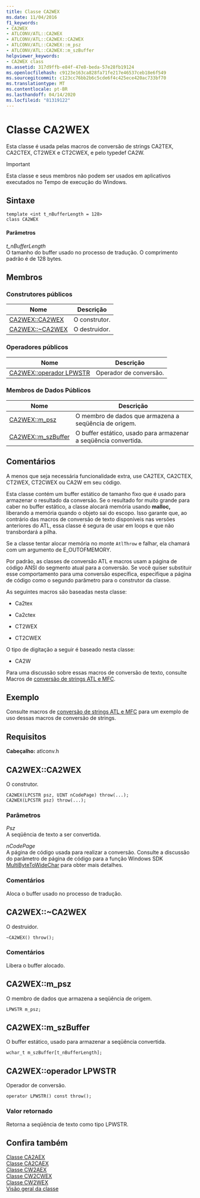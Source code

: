 ```yaml
---
title: Classe CA2WEX
ms.date: 11/04/2016
f1_keywords:
- CA2WEX
- ATLCONV/ATL::CA2WEX
- ATLCONV/ATL::CA2WEX::CA2WEX
- ATLCONV/ATL::CA2WEX::m_psz
- ATLCONV/ATL::CA2WEX::m_szBuffer
helpviewer_keywords:
- CA2WEX class
ms.assetid: 317d9ffb-e84f-47e8-beda-57e28fb19124
ms.openlocfilehash: c9123e163ca828fa71fe217e46537ceb18e6f549
ms.sourcegitcommit: c123cc76bb2b6c5cde6f4c425ece420ac733bf70
ms.translationtype: MT
ms.contentlocale: pt-BR
ms.lasthandoff: 04/14/2020
ms.locfileid: "81319122"
---
```

# <a name="ca2wex-class"></a>Classe CA2WEX

Esta classe é usada pelas macros de conversão de strings CA2TEX, CA2CTEX, CT2WEX e CT2CWEX, e pelo typedef CA2W.

> [!IMPORTANT]
> Esta classe e seus membros não podem ser usados em aplicativos executados no Tempo de execução do Windows.

## <a name="syntax"></a>Sintaxe

```
template <int t_nBufferLength = 128>
class CA2WEX
```

#### <a name="parameters"></a>Parâmetros

*t_nBufferLength*<br/>
O tamanho do buffer usado no processo de tradução. O comprimento padrão é de 128 bytes.

## <a name="members"></a>Membros

### <a name="public-constructors"></a>Construtores públicos

|Nome|Descrição|
|----------|-----------------|
|[CA2WEX::CA2WEX](#ca2wex)|O construtor.|
|[CA2WEX::~CA2WEX](#dtor)|O destruidor.|

### <a name="public-operators"></a>Operadores públicos

|Nome|Descrição|
|----------|-----------------|
|[CA2WEX::operador LPWSTR](#operator_lpwstr)|Operador de conversão.|

### <a name="public-data-members"></a>Membros de Dados Públicos

|Nome|Descrição|
|----------|-----------------|
|[CA2WEX::m_psz](#m_psz)|O membro de dados que armazena a seqüência de origem.|
|[CA2WEX::m_szBuffer](#m_szbuffer)|O buffer estático, usado para armazenar a seqüência convertida.|

## <a name="remarks"></a>Comentários

A menos que seja necessária funcionalidade extra, use CA2TEX, CA2CTEX, CT2WEX, CT2CWEX ou CA2W em seu código.

Esta classe contém um buffer estático de tamanho fixo que é usado para armazenar o resultado da conversão. Se o resultado for muito grande para caber no buffer estático, a classe alocará memória usando **malloc,** liberando a memória quando o objeto sai do escopo. Isso garante que, ao contrário das macros de conversão de texto disponíveis nas versões anteriores do ATL, essa classe é segura de usar em loops e que não transbordará a pilha.

Se a classe tentar alocar memória no monte `AtlThrow` e falhar, ela chamará com um argumento de E_OUTOFMEMORY.

Por padrão, as classes de conversão ATL e macros usam a página de código ANSI do segmento atual para a conversão. Se você quiser substituir esse comportamento para uma conversão específica, especifique a página de código como o segundo parâmetro para o construtor da classe.

As seguintes macros são baseadas nesta classe:

- Ca2tex

- Ca2ctex

- CT2WEX

- CT2CWEX

O tipo de digitação a seguir é baseado nesta classe:

- CA2W

Para uma discussão sobre essas macros de conversão de texto, consulte Macros de [conversão de strings ATL e MFC](string-conversion-macros.md).

## <a name="example"></a>Exemplo

Consulte macros de [conversão de strings ATL e MFC](string-conversion-macros.md) para um exemplo de uso dessas macros de conversão de strings.

## <a name="requirements"></a>Requisitos

**Cabeçalho:** atlconv.h

## <a name="ca2wexca2wex"></a><a name="ca2wex"></a>CA2WEX::CA2WEX

O construtor.

```
CA2WEX(LPCSTR psz, UINT nCodePage) throw(...);
CA2WEX(LPCSTR psz) throw(...);
```

### <a name="parameters"></a>Parâmetros

*Psz*<br/>
A seqüência de texto a ser convertida.

*nCodePage*<br/>
A página de código usada para realizar a conversão. Consulte a discussão do parâmetro de página de código para a função Windows SDK [MultiByteToWideChar](/windows/win32/api/stringapiset/nf-stringapiset-multibytetowidechar) para obter mais detalhes.

### <a name="remarks"></a>Comentários

Aloca o buffer usado no processo de tradução.

## <a name="ca2wexca2wex"></a><a name="dtor"></a>CA2WEX::~CA2WEX

O destruidor.

```
~CA2WEX() throw();
```

### <a name="remarks"></a>Comentários

Libera o buffer alocado.

## <a name="ca2wexm_psz"></a><a name="m_psz"></a>CA2WEX::m_psz

O membro de dados que armazena a seqüência de origem.

```
LPWSTR m_psz;
```

## <a name="ca2wexm_szbuffer"></a><a name="m_szbuffer"></a>CA2WEX::m_szBuffer

O buffer estático, usado para armazenar a seqüência convertida.

```
wchar_t m_szBuffer[t_nBufferLength];
```

## <a name="ca2wexoperator-lpwstr"></a><a name="operator_lpwstr"></a>CA2WEX::operador LPWSTR

Operador de conversão.

```
operator LPWSTR() const throw();
```

### <a name="return-value"></a>Valor retornado

Retorna a seqüência de texto como tipo LPWSTR.

## <a name="see-also"></a>Confira também

[Classe CA2AEX](../../atl/reference/ca2aex-class.md)<br/>
[Classe CA2CAEX](../../atl/reference/ca2caex-class.md)<br/>
[Classe CW2AEX](../../atl/reference/cw2aex-class.md)<br/>
[Classe CW2CWEX](../../atl/reference/cw2cwex-class.md)<br/>
[Classe CW2WEX](../../atl/reference/cw2wex-class.md)<br/>
[Visão geral da classe](../../atl/atl-class-overview.md)
